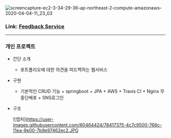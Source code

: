 ![screencapture-ec2-3-34-29-36-ap-northeast-2-compute-amazonaws-2020-04-04-11_23_03](https://user-images.githubusercontent.com/60464424/78416885-72ec0180-7667-11ea-85d7-ab7df67cb5ee.png)
### Link: [Feedback Service](https://bit.ly/2UvbHkD, "click")
---
### 개인 프로젝트
  
  - 간단 소개
     - 포트폴리오에 대한 의견을 피드백하는 웹서비스
  - 구현
    - 기본적인 CRUD 기능 + springboot + JPA + AWS + Travis CI + Nginx 무중단배포 + SNS로그인
  - 구조
    
     ![캡처](https://user-images.githubusercontent.com/60464424/78417375-4c7c9500-766c-11ea-9e00-7b9e97462ec2.JPG
